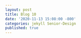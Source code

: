```yaml
---
layout: post
title: Blog 10
date: '2020-11-13 15:08:00 -800'
categories: jekyll Senior-Design
published: true
---
```

